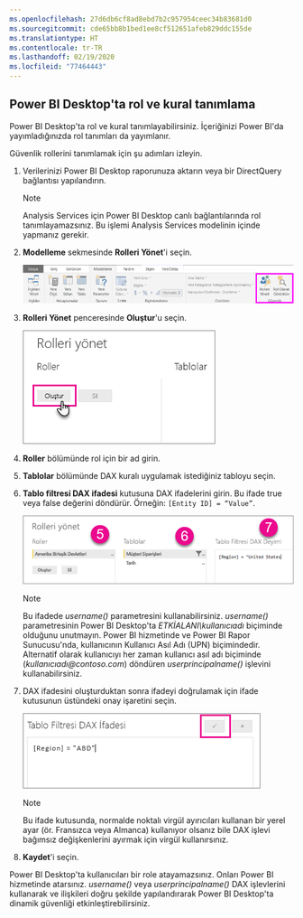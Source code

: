 ```yaml
---
ms.openlocfilehash: 27d6db6cf8ad8ebd7b2c957954ceec34b83681d0
ms.sourcegitcommit: cde65bb8b1bed1ee8cf512651afeb829ddc155de
ms.translationtype: HT
ms.contentlocale: tr-TR
ms.lasthandoff: 02/19/2020
ms.locfileid: "77464443"
---
```

## <a name="define-roles-and-rules-in-power-bi-desktop"></a>Power BI Desktop'ta rol ve kural tanımlama
Power BI Desktop'ta rol ve kural tanımlayabilirsiniz. İçeriğinizi Power BI'da yayımladığınızda rol tanımları da yayımlanır.

Güvenlik rollerini tanımlamak için şu adımları izleyin.

1. Verilerinizi Power BI Desktop raporunuza aktarın veya bir DirectQuery bağlantısı yapılandırın.
   
   > [!NOTE]
   > Analysis Services için Power BI Desktop canlı bağlantılarında rol tanımlayamazsınız. Bu işlemi Analysis Services modelinin içinde yapmanız gerekir.
   > 
   > 
2. **Modelleme** sekmesinde **Rolleri Yönet**'i seçin.
   
   ![Rolleri Yönet’i seçin](./media/rls-desktop-define-roles/powerbi-desktop-security.png)
3. **Rolleri Yönet** penceresinde **Oluştur**'u seçin.
   
   ![Oluştur’u seçin](./media/rls-desktop-define-roles/powerbi-desktop-security-create-role.png)
4. **Roller** bölümünde rol için bir ad girin. 
5. **Tablolar** bölümünde DAX kuralı uygulamak istediğiniz tabloyu seçin.
6. **Tablo filtresi DAX ifadesi** kutusuna DAX ifadelerini girin. Bu ifade true veya false değerini döndürür. Örneğin: ```[Entity ID] = “Value”```.
      
   ![Rolleri yönet penceresi](./media/rls-desktop-define-roles/powerbi-desktop-security-create-rule.png)

   > [!NOTE]
   > Bu ifadede *username()* parametresini kullanabilirsiniz. *username()* parametresinin Power BI Desktop'ta *ETKİALANI\kullanıcıadı* biçiminde olduğunu unutmayın. Power BI hizmetinde ve Power BI Rapor Sunucusu'nda, kullanıcının Kullanıcı Asıl Adı (UPN) biçimindedir. Alternatif olarak kullanıcıyı her zaman kullanıcı asıl adı biçiminde (*kullanıcıadı\@contoso.com*) döndüren *userprincipalname()* işlevini kullanabilirsiniz.
   > 
   > 

7. DAX ifadesini oluşturduktan sonra ifadeyi doğrulamak için ifade kutusunun üstündeki onay işaretini seçin.
      
   ![DAX ifadesini doğrulama](./media/rls-desktop-define-roles/powerbi-desktop-security-validate-dax.png)
   
   > [!NOTE]
   > Bu ifade kutusunda, normalde noktalı virgül ayırıcıları kullanan bir yerel ayar (ör. Fransızca veya Almanca) kullanıyor olsanız bile DAX işlevi bağımsız değişkenlerini ayırmak için virgül kullanırsınız. 
   >
   >
   
8. **Kaydet**'i seçin.

Power BI Desktop'ta kullanıcıları bir role atayamazsınız. Onları Power BI hizmetinde atarsınız. *username()* veya *userprincipalname()* DAX işlevlerini kullanarak ve ilişkileri doğru şekilde yapılandırarak Power BI Desktop'ta dinamik güvenliği etkinleştirebilirsiniz. 

